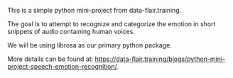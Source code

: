 This is a simple python mini-project from data-flair.training.

The goal is to attempt to recognize and categorize the emotion in short snippets of audio containing human voices.

We will be using librosa as our primary python package.

More details can be found at: https://data-flair.training/blogs/python-mini-project-speech-emotion-recognition/.
